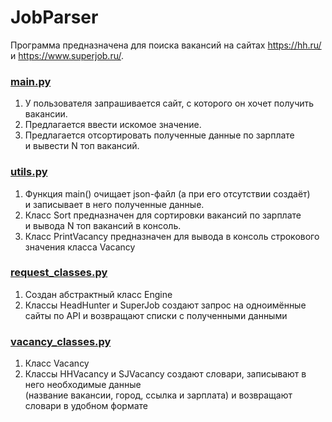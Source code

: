 # JobParser


Программа предназначена для поиска вакансий на сайтах https://hh.ru/ и https://www.superjob.ru/.  


### [main.py](main.py)
1. У пользователя запрашивается сайт, с которого он хочет получить вакансии.  
2. Предлагается ввести искомое значение.  
3. Предлагается отсортировать полученные данные по зарплате  
и вывести N топ вакансий.  


### [utils.py](utils.py)
1. Функция main() очищает json-файл (а при его отсутствии создаёт)  
и записывает в него полученные данные.  
2. Класс Sort предназначен для сортировки вакансий по зарплате  
и вывода N топ вакансий в консоль.  
3. Класс PrintVacancy предназначен для вывода в консоль строкового  
значения класса Vacancy


### [request_classes.py](request_classes.py)
1. Создан абстрактный класс Engine
2. Классы HeadHunter и SuperJob создают запрос на одноимённые сайты по API и возвращают списки с полученными
данными


### [vacancy_classes.py](vacancy_classes.py)
1. Класс Vacancy
2. Классы HHVacancy и SJVacancy создают словари, записывают в него необходимые данные  
(название вакансии, город, ссылка и зарплата) и возвращают словари в удобном формате
